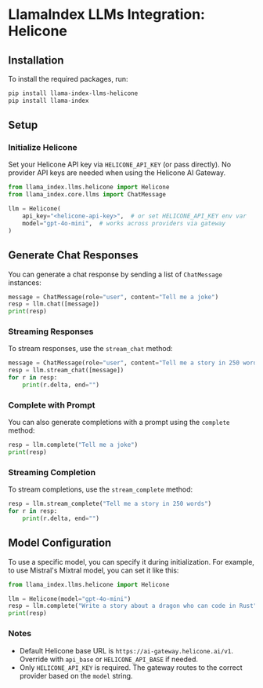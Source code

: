# LlamaIndex LLMs Integration: Helicone

## Installation

To install the required packages, run:

```bash
pip install llama-index-llms-helicone
pip install llama-index
```

## Setup

### Initialize Helicone

Set your Helicone API key via `HELICONE_API_KEY` (or pass directly). No provider API keys are needed when using the Helicone AI Gateway.

```python
from llama_index.llms.helicone import Helicone
from llama_index.core.llms import ChatMessage

llm = Helicone(
    api_key="<helicone-api-key>",  # or set HELICONE_API_KEY env var
    model="gpt-4o-mini",  # works across providers via gateway
)
```

## Generate Chat Responses

You can generate a chat response by sending a list of `ChatMessage` instances:

```python
message = ChatMessage(role="user", content="Tell me a joke")
resp = llm.chat([message])
print(resp)
```

### Streaming Responses

To stream responses, use the `stream_chat` method:

```python
message = ChatMessage(role="user", content="Tell me a story in 250 words")
resp = llm.stream_chat([message])
for r in resp:
    print(r.delta, end="")
```

### Complete with Prompt

You can also generate completions with a prompt using the `complete` method:

```python
resp = llm.complete("Tell me a joke")
print(resp)
```

### Streaming Completion

To stream completions, use the `stream_complete` method:

```python
resp = llm.stream_complete("Tell me a story in 250 words")
for r in resp:
    print(r.delta, end="")
```

## Model Configuration

To use a specific model, you can specify it during initialization. For example, to use Mistral's Mixtral model, you can set it like this:

```python
from llama_index.llms.helicone import Helicone

llm = Helicone(model="gpt-4o-mini")
resp = llm.complete("Write a story about a dragon who can code in Rust")
print(resp)
```

### Notes

- Default Helicone base URL is `https://ai-gateway.helicone.ai/v1`. Override with `api_base` or `HELICONE_API_BASE` if needed.
- Only `HELICONE_API_KEY` is required. The gateway routes to the correct provider based on the `model` string.
